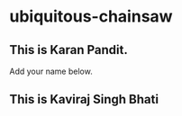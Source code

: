 # ubiquitous-chainsaw

## This is Karan Pandit.

Add your name below.

## This is Kaviraj Singh Bhati
